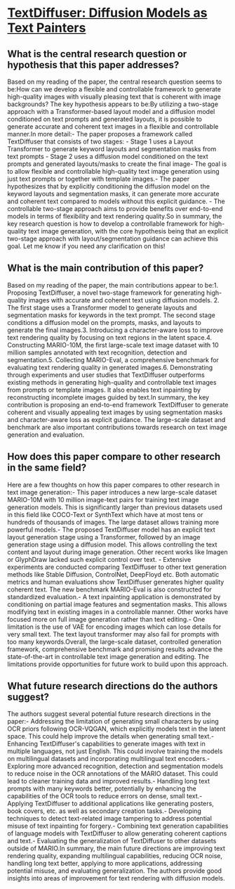 # [TextDiffuser: Diffusion Models as Text Painters](https://arxiv.org/abs/2305.10855)

## What is the central research question or hypothesis that this paper addresses?

Based on my reading of the paper, the central research question seems to be:How can we develop a flexible and controllable framework to generate high-quality images with visually pleasing text that is coherent with image backgrounds? The key hypothesis appears to be:By utilizing a two-stage approach with a Transformer-based layout model and a diffusion model conditioned on text prompts and generated layouts, it is possible to generate accurate and coherent text images in a flexible and controllable manner.In more detail:- The paper proposes a framework called TextDiffuser that consists of two stages:  - Stage 1 uses a Layout Transformer to generate keyword layouts and segmentation masks from text prompts   - Stage 2 uses a diffusion model conditioned on the text prompts and generated layouts/masks to create the final image- The goal is to allow flexible and controllable high-quality text image generation using just text prompts or together with template images.- The paper hypothesizes that by explicitly conditioning the diffusion model on the keyword layouts and segmentation masks, it can generate more accurate and coherent text compared to models without this explicit guidance. - The controllable two-stage approach aims to provide benefits over end-to-end models in terms of flexibility and text rendering quality.So in summary, the key research question is how to develop a controllable framework for high-quality text image generation, with the core hypothesis being that an explicit two-stage approach with layout/segmentation guidance can achieve this goal. Let me know if you need any clarification on this!


## What is the main contribution of this paper?

Based on my reading of the paper, the main contributions appear to be:1. Proposing TextDiffuser, a novel two-stage framework for generating high-quality images with accurate and coherent text using diffusion models. 2. The first stage uses a Transformer model to generate layouts and segmentation masks for keywords in the text prompt. The second stage conditions a diffusion model on the prompts, masks, and layouts to generate the final images.3. Introducing a character-aware loss to improve text rendering quality by focusing on text regions in the latent space.4. Constructing MARIO-10M, the first large-scale text image dataset with 10 million samples annotated with text recognition, detection and segmentation.5. Collecting MARIO-Eval, a comprehensive benchmark for evaluating text rendering quality in generated images.6. Demonstrating through experiments and user studies that TextDiffuser outperforms existing methods in generating high-quality and controllable text images from prompts or template images. It also enables text inpainting by reconstructing incomplete images guided by text.In summary, the key contribution is proposing an end-to-end framework TextDiffuser to generate coherent and visually appealing text images by using segmentation masks and character-aware loss as explicit guidance. The large-scale dataset and benchmark are also important contributions towards research on text image generation and evaluation.


## How does this paper compare to other research in the same field?

Here are a few thoughts on how this paper compares to other research in text image generation:- This paper introduces a new large-scale dataset MARIO-10M with 10 million image-text pairs for training text image generation models. This is significantly larger than previous datasets used in this field like COCO-Text or SynthText which have at most tens or hundreds of thousands of images. The large dataset allows training more powerful models.- The proposed TextDiffuser model has an explicit text layout generation stage using a Transformer, followed by an image generation stage using a diffusion model. This allows controlling the text content and layout during image generation. Other recent works like Imagen or GlyphDraw lacked such explicit control over text. - Extensive experiments are conducted comparing TextDiffuser to other text generation methods like Stable Diffusion, ControlNet, DeepFloyd etc. Both automatic metrics and human evaluations show TextDiffuser generates higher quality coherent text. The new benchmark MARIO-Eval is also constructed for standardized evaluation.- A text inpainting application is demonstrated by conditioning on partial image features and segmentation masks. This allows modifying text in existing images in a controllable manner. Other works have focused more on full image generation rather than text editing.- One limitation is the use of VAE for encoding images which can lose details for very small text. The text layout transformer may also fail for prompts with too many keywords.Overall, the large-scale dataset, controlled generation framework, comprehensive benchmark and promising results advance the state-of-the-art in controllable text image generation and editing. The limitations provide opportunities for future work to build upon this approach.


## What future research directions do the authors suggest?

The authors suggest several potential future research directions in the paper:- Addressing the limitation of generating small characters by using OCR priors following OCR-VQGAN, which explicitly models text in the latent space. This could help improve the details when generating small text.- Enhancing TextDiffuser's capabilities to generate images with text in multiple languages, not just English. This could involve training the models on multilingual datasets and incorporating multilingual text encoders.- Exploring more advanced recognition, detection and segmentation models to reduce noise in the OCR annotations of the MARIO dataset. This could lead to cleaner training data and improved results.- Handling long text prompts with many keywords better, potentially by enhancing the capabilities of the OCR tools to reduce errors on dense, small text.- Applying TextDiffuser to additional applications like generating posters, book covers, etc. as well as secondary creation tasks.- Developing techniques to detect text-related image tampering to address potential misuse of text inpainting for forgery.- Combining text generation capabilities of language models with TextDiffuser to allow generating coherent captions and text.- Evaluating the generalization of TextDiffuser to other datasets outside of MARIO.In summary, the main future directions are improving text rendering quality, expanding multilingual capabilities, reducing OCR noise, handling long text better, applying to more applications, addressing potential misuse, and evaluating generalization. The authors provide good insights into areas of improvement for text rendering with diffusion models.

